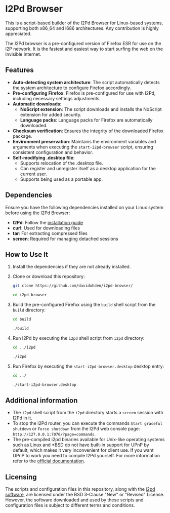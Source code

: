 # I2Pd Browser

This is a script-based builder of the I2Pd Browser for Linux-based systems, supporting both x86_64 and i686 architectures. Any contribution is highly appreciated.

The I2Pd browser is a pre-configured version of Firefox ESR for use on the I2P network. It is the fastest and easiest way to start surfing the web on the Invisible Internet.

## Features

- **Auto-detecting system architecture**: The script automatically detects the system architecture to configure Firefox accordingly.
- **Pre-configuring Firefox**: Firefox is pre-configured for use with I2Pd, including necessary settings adjustments.
- **Automatic downloads**:
	- **NoScript extension**: The script downloads and installs the NoScript extension for added security.
	- **Language packs**: Language packs for Firefox are automatically downloaded.
- **Checksum verification**: Ensures the integrity of the downloaded Firefox package.
- **Environment preservation**: Maintains the environment variables and arguments when executing the `start-i2pd-browser` script, ensuring consistent configuration and behavior.
- **Self-modifying .desktop file**:
	- Supports relocation of the .desktop file.
	- Can register and unregister itself as a desktop application for the current user.
	- Supports being used as a portable app.

## Dependencies

Ensure you have the following dependencies installed on your Linux system before using the I2Pd Browser:

- **I2Pd**: Follow the [installation guide](https://i2pd.readthedocs.io/en/latest/user-guide/install/#linux)
- **curl**: Used for downloading files
- **tar**: For extracting compressed files
- **screen**: Required for managing detached sessions

## How to Use It

1. Install the dependencies if they are not already installed.
		
2. Clone or download this repository:

	```sh
	git clone https://github.com/daviduhden/i2pd-browser/
	```
	```sh
	cd i2pd-browser
	```

3. Build the pre-configured Firefox using the `build` shell script from the `build` directory:

	```sh
	cd build
	```
	```sh
	./build
	```

4. Run I2Pd by executing the `i2pd` shell script from `i2pd` directory:

	```sh
	cd ../i2pd
	```
	```sh
	./i2pd
	```

5. Run Firefox by executing the `start-i2pd-browser.desktop` desktop entry:

	```sh
	cd ../
	```
	```sh
	./start-i2pd-browser.desktop
	```

## Additional information

- The `i2pd` shell script from the `i2pd` directory starts a `screen` session with I2Pd in it.
- To stop the I2Pd router, you can execute the commands `Start graceful shutdown` or `Force shutdown` from the I2Pd web console page: `http://127.0.0.1:7070/?page=commands`.
- The pre-compiled i2pd binaries available for Unix-like operating systems such as Linux and *BSD do not have built-in support for UPnP by default, which makes it very inconvenient for client use. If you want UPnP to work you need to compile I2Pd yourself. For more information refer to the [official documentation](https://i2pd.readthedocs.io/en/latest/devs/building/unix/).

## Licensing

The scripts and configuration files in this repository, along with the [i2pd software](https://github.com/PurpleI2P/i2pd/), are licensed under the BSD 3-Clause "New" or "Revised" License. However, the software downloaded and used by these scripts and configuration files is subject to different terms and conditions.
